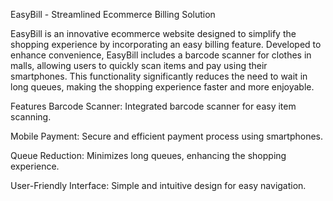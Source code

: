 EasyBill - Streamlined Ecommerce Billing Solution

EasyBill is an innovative ecommerce website designed to simplify the shopping experience by incorporating an easy billing feature. Developed to enhance convenience,
EasyBill includes a barcode scanner for clothes in malls, allowing users to quickly scan items and pay using their smartphones. This functionality significantly reduces
the need to wait in long queues, making the shopping experience faster and more enjoyable.

Features
Barcode Scanner: Integrated barcode scanner for easy item scanning.

Mobile Payment: Secure and efficient payment process using smartphones.

Queue Reduction: Minimizes long queues, enhancing the shopping experience.

User-Friendly Interface: Simple and intuitive design for easy navigation.
